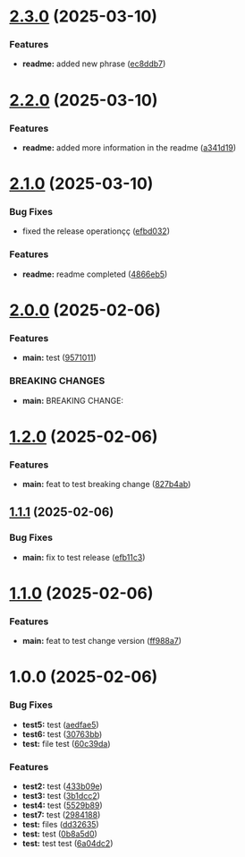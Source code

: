 # [2.3.0](https://github.com/regadior/automatic-release-example/compare/v2.2.0...v2.3.0) (2025-03-10)


### Features

* **readme:** added new phrase ([ec8ddb7](https://github.com/regadior/automatic-release-example/commit/ec8ddb782a44820a96ea3ae59c448355d696cc28))

# [2.2.0](https://github.com/regadior/automatic-release-example/compare/v2.1.0...v2.2.0) (2025-03-10)


### Features

* **readme:** added more information in the readme ([a341d19](https://github.com/regadior/automatic-release-example/commit/a341d199d58755abeef9836204496e4c168c7547))

# [2.1.0](https://github.com/regadior/automatic-release-example/compare/v2.0.0...v2.1.0) (2025-03-10)


### Bug Fixes

* fixed the release operationçç ([efbd032](https://github.com/regadior/automatic-release-example/commit/efbd032e3f6ae4781cd0caddf15b69e892c17e31))


### Features

* **readme:** readme completed ([4866eb5](https://github.com/regadior/automatic-release-example/commit/4866eb5f5855276b3d8b5b2d6d09d87099467280))

# [2.0.0](https://github.com/regadior/automatic-release-example/compare/v1.2.0...v2.0.0) (2025-02-06)


### Features

* **main:** test ([9571011](https://github.com/regadior/automatic-release-example/commit/9571011b7ae327016c85d97755b12089915b5596))


### BREAKING CHANGES

* **main:** BREAKING CHANGE:

# [1.2.0](https://github.com/regadior/automatic-release-example/compare/v1.1.1...v1.2.0) (2025-02-06)


### Features

* **main:** feat to test breaking change ([827b4ab](https://github.com/regadior/automatic-release-example/commit/827b4aba0ef5407f3af7923390e875636df67d5c))

## [1.1.1](https://github.com/regadior/automatic-release-example/compare/v1.1.0...v1.1.1) (2025-02-06)


### Bug Fixes

* **main:** fix to test release ([efb11c3](https://github.com/regadior/automatic-release-example/commit/efb11c31fcc35bea97ba654458d4dbca70df3468))

# [1.1.0](https://github.com/regadior/automatic-release-example/compare/v1.0.0...v1.1.0) (2025-02-06)


### Features

* **main:** feat to test change version ([ff988a7](https://github.com/regadior/automatic-release-example/commit/ff988a77f5e843a55542d4f5d6cff1e4847b3cb4))

# 1.0.0 (2025-02-06)


### Bug Fixes

* **test5:** test ([aedfae5](https://github.com/regadior/automatic-release-example/commit/aedfae5feb8bd36ab592bb5321ff466b58513fa0))
* **test6:** test ([30763bb](https://github.com/regadior/automatic-release-example/commit/30763bbb55031505291e1a0e3c58012ea7e7139f))
* **test:** file test ([60c39da](https://github.com/regadior/automatic-release-example/commit/60c39dac7e5b493c5cd0c6e7d01ca03450785e13))


### Features

* **test2:** test ([433b09e](https://github.com/regadior/automatic-release-example/commit/433b09e0684e1b0dd19a29f1c38888de7e200197))
* **test3:** test ([3b1dcc2](https://github.com/regadior/automatic-release-example/commit/3b1dcc2063fef228fc7e74d11658b08031044588))
* **test4:** test ([5529b89](https://github.com/regadior/automatic-release-example/commit/5529b89b8d97da945191e4525174ad86b40675ca))
* **test7:** test ([2984188](https://github.com/regadior/automatic-release-example/commit/29841888466da7e8b79c9d2a1dece006d96ec640))
* **test:** files ([dd32635](https://github.com/regadior/automatic-release-example/commit/dd326356fb03908eb8581dd0391fcb1854f0d915))
* **test:** test ([0b8a5d0](https://github.com/regadior/automatic-release-example/commit/0b8a5d0fe66170e447aba72b5e2649b284cbc57e))
* **test:** test test ([6a04dc2](https://github.com/regadior/automatic-release-example/commit/6a04dc23593f8d5adb1571c3491e1cd3fb90e7c3))

